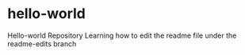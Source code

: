 # hello-world
Hello-world Repository
Learning how to edit the readme file under the readme-edits branch
